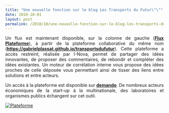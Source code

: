 ```yaml
---
title: "Une nouvelle fonction sur le blog Les Transports du Futur\"\""
date: 2010-10-01
layout: post
permalink: /2010/10/une-nouvelle-fonction-sur-le-blog-les-transports-du-futur.html
---
```


<p style="text-align: justify">Un flux est maintenant disponible, sur la colonne de gauche (<strong><a href="/plateformetdf/" target="_blank">Flux Plateforme</a></strong>), à partir de la plateforme collaborative du même nom (<strong><a href="https://gabrielplassat.github.io/transportsdufutur">https://gabrielplassat.github.io/transportsdufutur</a></strong>). Cette plateforme a accès restreint, réalisée par I-Nova, permet de partager des idées innovantes, de proposer des commentaires, de rebondir et compléter des idées existantes. Un moteur de corrélation interne vous propose des idées proches de celle déposée vous permettant ainsi de tisser des liens entre solutions et entre acteurs.</p> <p style="text-align: justify">Un accès à la plateforme est disponible sur <strong><a href="mailto:gabriel.plassat@ademe.fr" target="_blank">demande</a></strong>. De nombreux acteurs économiques de la start-up à la multinationale, des laboratoires et organismes publics échangent sur cet outil.</p> <p><a href="/wp-content/uploads/sites/6/old/6a0120a66d2ad4970b013487e48b99970c-800wi.jpg" rel="lightbox"><img alt="Plateforme" class="asset  asset-image at-xid-6a0120a66d2ad4970b013487e48b99970c" src="/wp-content/uploads/sites/6/old/6a0120a66d2ad4970b013487e48b99970c-500wi.jpg" style="margin-left: auto;margin-right: auto" title="Plateforme" /></a> <br /> </p>